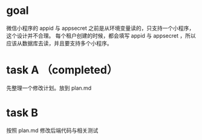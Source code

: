 # goal

微信小程序的 appid 与 appsecret 之前是从环境变量读的，只支持一个小程序，这个设计并不合理。
每个租户创建的时候，都会填写 appid 与 appsecret ，所以应该从数据库去读，并且要支持多个小程序。

# task A （completed）

先整理一个修改计划。放到 plan.md

# task B

按照 plan.md 修改后端代码与相关测试
